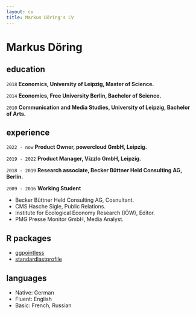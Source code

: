 ```yaml
---
layout: cv
title: Markus Döring's CV
---
```

# Markus Döring

## education

`2018`
__Economics, University of Leipzig, Master of Science.__

`2014`
__Economics, Free University Berlin, Bachelor of Science.__

`2010`
__Communication and Media Studies, University of Leipzig, Bachelor of Arts.__

## experience

`2022 - now`
__Product Owner, powercloud GmbH, Leipzig.__

`2019 - 2022`
__Product Manager, Vizzlo GmbH, Leipzig.__

`2018 - 2019`
__Research associate, Becker Büttner Held Consulting AG, Berlin.__

`2009 - 2016`
__Working Student__
  - Becker Büttner Held Consulting AG, Cosnultant.
  - CMS Hasche Sigle, Public Relations.
  - Institute for Ecological Economy Research (IÖW), Editor.
  - PMG Presse Monitor GmbH, Media Analyst.

## R packages

- [ggpointless](https://github.com/flrd/ggpointless/)
- [standardlastprofile](https://github.com/flrd/standardlastprofile/)

## languages

- Native: German
- Fluent: English
- Basic: French, Russian



<!-- ### Footer Last updated: March 2024 -->


